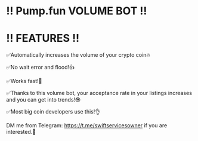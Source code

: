 # !! Pump.fun VOLUME BOT !!

# !! FEATURES !!
✅Automatically increases the volume of your crypto coin🔥

✅No wait error and flood!👍

✅Works fast!💪

✅Thanks to this volume bot, your acceptance rate in your listings increases and you can get into trends!😎

✅Most big coin developers use this!👌

DM me from Telegram: https://t.me/swiftservicesowner if you are interested.🤝
